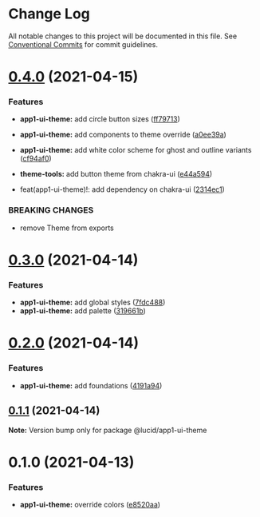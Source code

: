 # Change Log

All notable changes to this project will be documented in this file.
See [Conventional Commits](https://conventionalcommits.org) for commit guidelines.

# [0.4.0](https://github.com/Lucid-Deployment/lucid/compare/@lucid/app1-ui-theme@0.3.0...@lucid/app1-ui-theme@0.4.0) (2021-04-15)


### Features

* **app1-ui-theme:** add circle button sizes ([ff79713](https://github.com/Lucid-Deployment/lucid/commit/ff797136f41ae645f99b95647b9ce5778dd4fb45))
* **app1-ui-theme:** add components to theme override ([a0ee39a](https://github.com/Lucid-Deployment/lucid/commit/a0ee39ad7112e50976ad6536cf15d77fc7c587ed))
* **app1-ui-theme:** add white color scheme for ghost and outline variants ([cf94af0](https://github.com/Lucid-Deployment/lucid/commit/cf94af08b8df85b93d1577cfafa2d67a4781ee4f))
* **theme-tools:** add button theme from chakra-ui ([e44a594](https://github.com/Lucid-Deployment/lucid/commit/e44a5948721d2f86d42fde6d103b4682eb90d35c))


* feat(app1-ui-theme)!: add dependency on chakra-ui ([2314ec1](https://github.com/Lucid-Deployment/lucid/commit/2314ec1bb102934d0e6a688a861a8ba4ad33f622))


### BREAKING CHANGES

* remove Theme from exports





# [0.3.0](https://github.com/Lucid-Deployment/lucid/compare/@lucid/app1-ui-theme@0.2.0...@lucid/app1-ui-theme@0.3.0) (2021-04-14)


### Features

* **app1-ui-theme:** add global styles ([7fdc488](https://github.com/Lucid-Deployment/lucid/commit/7fdc4884d804080d63bd07fa4a5f9b0851806db6))
* **app1-ui-theme:** add palette ([319661b](https://github.com/Lucid-Deployment/lucid/commit/319661bcb096030dbb5f65b8815b87b5db02c125))





# [0.2.0](https://github.com/Lucid-Deployment/lucid/compare/@lucid/app1-ui-theme@0.1.1...@lucid/app1-ui-theme@0.2.0) (2021-04-14)


### Features

* **app1-ui-theme:** add foundations ([4191a94](https://github.com/Lucid-Deployment/lucid/commit/4191a94a310dbdc93344f2f7695f9c3a57e6f9b4))





## [0.1.1](https://github.com/Lucid-Deployment/lucid/compare/@lucid/app1-ui-theme@0.1.0...@lucid/app1-ui-theme@0.1.1) (2021-04-14)

**Note:** Version bump only for package @lucid/app1-ui-theme





# 0.1.0 (2021-04-13)


### Features

* **app1-ui-theme:** override colors ([e8520aa](https://github.com/Lucid-Deployment/lucid/commit/e8520aae29b67a12d4e2e775a5aff1588cf21580))
